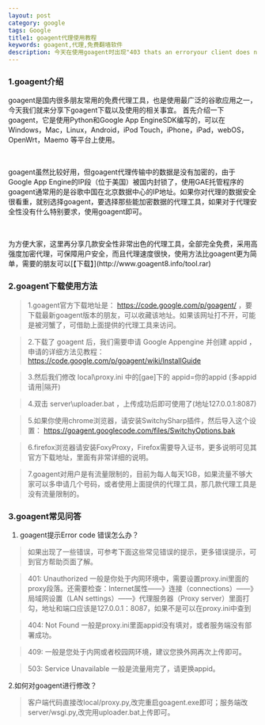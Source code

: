 ```yaml
---
layout: post
category: google
tags: Google 
title1: goagent代理使用教程
keywords: goagent,代理,免费翻墙软件
description: 今天在使用goagent时出现"403 thats an erroryour client does not have permission to get url /2 from this server. thats all we know."导致无法翻墙了，找不到原因，于是乎只能删除重新安装一次了。以前的goagent版本3.0.2，现在安装版本3.0.6，发现还是不稳定，难道乎要开会了。
---
```


### 1.goagent介绍

<p>goagent是国内很多朋友常用的免费代理工具，也是使用最广泛的谷歌应用之一，今天我们就来分享下goagent下载以及使用的相关事宜。 首先介绍一下goagent，它是使用Python和Google App EngineSDK编写的，可以在 Windows，Mac，Linux，Android，iPod Touch，iPhone，iPad，webOS，OpenWrt，Maemo 等平台上使用。</p><br>

<p>goagent虽然比较好用，但goagent代理传输中的数据是没有加密的，由于Google App Engine的IP段（位于美国）被国内封锁了，使用GAE托管程序的goagent通常用的是谷歌中国在北京数据中心的IP地址。如果你对代理的数据安全很看重，就别选择goagent，要选择那些能加密数据的代理工具，如果对于代理安全性没有什么特别要求，使用goagent即可。</p><br>

<p>为方便大家，这里再分享几款安全性非常出色的代理工具，全部完全免费，采用高强度加密代理，可保障用户安全，而且代理速度很快，使用方法比goagent更为简单，需要的朋友可以[【下载】](http://www.goagent8.info/tool.rar)</p>

### 2.goagent下载使用方法

>1.goagent官方下载地址是： https://code.google.com/p/goagent/ ，要下载最新goagent版本的朋友，可以收藏该地址。如果该网址打不开，可能是被河蟹了，可借助上面提供的代理工具来访问。

>2.下载了 goagent 后，我们需要申请 Google Appengine 并创建 appid ，申请的详细方法见教程： https://code.google.com/p/goagent/wiki/InstallGuide

>3.然后我们修改 local\proxy.ini 中的[gae]下的 appid=你的appid (多appid请用|隔开)

>4.双击 server\uploader.bat ，上传成功后即可使用了(地址127.0.0.1:8087)

>5.如果你使用chrome浏览器，请安装SwitchySharp插件，然后导入这个设置： https://goagent.googlecode.com/files/SwitchyOptions.bak

>6.firefox浏览器请安装FoxyProxy，Firefox需要导入证书，更多说明可见其官方下载地址，里面有非常详细的说明。

>7.goagent对用户是有流量限制的，目前为每人每天1GB，如果流量不够大家可以多申请几个号码，或者使用上面提供的代理工具，那几款代理工具是没有流量限制的。


### 3.goagent常见问答

1. goagent提示Error code 错误怎么办？

>如果出现了一些错误，可参考下面这些常见错误的提示，更多错误提示，可到官方帮助页面了解。

>401: Unauthorized 一般是你处于内网环境中，需要设置proxy.ini里面的proxy段落。还需要检查：Internet属性——》连接（connections）——》局域网设置（LAN settings）——》代理服务器（Proxy server）里面打勾，地址和端口应该是127.0.0.1：8087，如果不是可以在proxy.ini中查到

>404: Not Found 一般是proxy.ini里面appid没有填对，或者服务端没有部署成功。

>409: 一般是您处于内网或者校园网环境，建议您换外网再次上传即可。

>503: Service Unavailable 一般是流量用完了，请更换appid。


2.如何对goagent进行修改？

>客户端代码直接改local/proxy.py,改完重启goagent.exe即可；服务端改server/wsgi.py,改完用uploader.bat上传即可。
